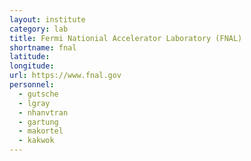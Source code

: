 ```yaml
---
layout: institute
category: lab
title: Fermi Nationial Accelerator Laboratory (FNAL)
shortname: fnal
latitude: 
longitude: 
url: https://www.fnal.gov
personnel:
  - gutsche
  - lgray
  - nhanvtran
  - gartung
  - makortel
  - kakwok
---
```



